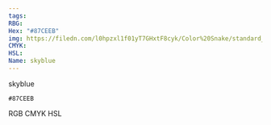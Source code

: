 ```yaml
---
tags:
RBG:
Hex: "#87CEEB"
img: https://filedn.com/l0hpzxl1f01yT7GHxtF8cyk/Color%20Snake/standard_csv_to_svg/87CEEB.svg
CMYK:
HSL:
Name: skyblue
---
```

skyblue
```palette
#87CEEB
```
RGB
CMYK
HSL